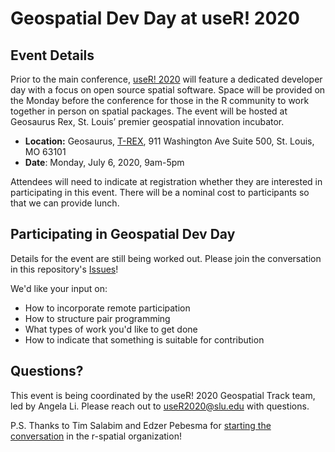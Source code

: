 # Geospatial Dev Day at useR! 2020

## Event Details

Prior to the main conference, [useR! 2020](https://user2020.r-project.org/) will feature a dedicated developer day with a focus on open source spatial software. Space will be provided on the Monday before the conference for those in the R community to work together in person on spatial packages. The event will be hosted at Geosaurus Rex, St. Louis’ premier geospatial innovation incubator.

- **Location:** Geosaurus, [T-REX](http://www.downtowntrex.org/), 911 Washington Ave Suite 500, St. Louis, MO 63101
- **Date**: Monday, July 6, 2020, 9am-5pm

Attendees will need to indicate at registration whether they are interested in participating in this event. There will be a nominal cost to participants so that we can provide lunch.

## Participating in Geospatial Dev Day

Details for the event are still being worked out. Please join the conversation in this repository's [Issues](https://github.com/useR-stl/geospatial-dev-day/issues)!

We'd like your input on:

- How to incorporate remote participation
- How to structure pair programming
- What types of work you'd like to get done
- How to indicate that something is suitable for contribution

## Questions?

This event is being coordinated by the useR! 2020 Geospatial Track team, led by Angela Li. Please reach out to useR2020@slu.edu with questions.

P.S. Thanks to Tim Salabim and Edzer Pebesma for [starting the conversation](https://github.com/r-spatial/discuss/issues/26) in the r-spatial organization!